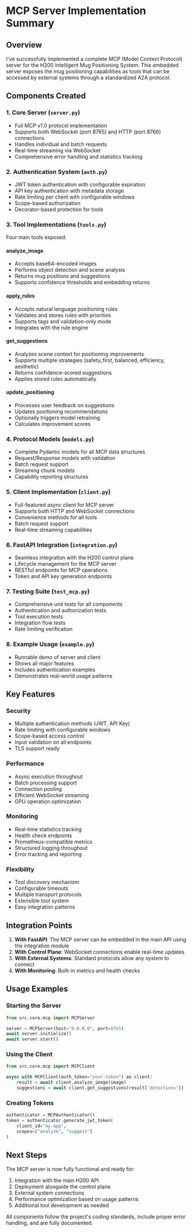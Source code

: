 # MCP Server Implementation Summary

## Overview
I've successfully implemented a complete MCP (Model Context Protocol) server for the H200 Intelligent Mug Positioning System. This embedded server exposes the mug positioning capabilities as tools that can be accessed by external systems through a standardized A2A protocol.

## Components Created

### 1. Core Server (`server.py`)
- Full MCP v1.0 protocol implementation
- Supports both WebSocket (port 8765) and HTTP (port 8766) connections
- Handles individual and batch requests
- Real-time streaming via WebSocket
- Comprehensive error handling and statistics tracking

### 2. Authentication System (`auth.py`)
- JWT token authentication with configurable expiration
- API key authentication with metadata storage
- Rate limiting per client with configurable windows
- Scope-based authorization
- Decorator-based protection for tools

### 3. Tool Implementations (`tools.py`)
Four main tools exposed:

#### analyze_image
- Accepts base64-encoded images
- Performs object detection and scene analysis
- Returns mug positions and suggestions
- Supports confidence thresholds and embedding returns

#### apply_rules
- Accepts natural language positioning rules
- Validates and stores rules with priorities
- Supports tags and validation-only mode
- Integrates with the rule engine

#### get_suggestions
- Analyzes scene context for positioning improvements
- Supports multiple strategies (safety_first, balanced, efficiency, aesthetic)
- Returns confidence-scored suggestions
- Applies stored rules automatically

#### update_positioning
- Processes user feedback on suggestions
- Updates positioning recommendations
- Optionally triggers model retraining
- Calculates improvement scores

### 4. Protocol Models (`models.py`)
- Complete Pydantic models for all MCP data structures
- Request/Response models with validation
- Batch request support
- Streaming chunk models
- Capability reporting structures

### 5. Client Implementation (`client.py`)
- Full-featured async client for MCP server
- Supports both HTTP and WebSocket connections
- Convenience methods for all tools
- Batch request support
- Real-time streaming capabilities

### 6. FastAPI Integration (`integration.py`)
- Seamless integration with the H200 control plane
- Lifecycle management for the MCP server
- RESTful endpoints for MCP operations
- Token and API key generation endpoints

### 7. Testing Suite (`test_mcp.py`)
- Comprehensive unit tests for all components
- Authentication and authorization tests
- Tool execution tests
- Integration flow tests
- Rate limiting verification

### 8. Example Usage (`example.py`)
- Runnable demo of server and client
- Shows all major features
- Includes authentication examples
- Demonstrates real-world usage patterns

## Key Features

### Security
- Multiple authentication methods (JWT, API Key)
- Rate limiting with configurable windows
- Scope-based access control
- Input validation on all endpoints
- TLS support ready

### Performance
- Async execution throughout
- Batch processing support
- Connection pooling
- Efficient WebSocket streaming
- GPU operation optimization

### Monitoring
- Real-time statistics tracking
- Health check endpoints
- Prometheus-compatible metrics
- Structured logging throughout
- Error tracking and reporting

### Flexibility
- Tool discovery mechanism
- Configurable timeouts
- Multiple transport protocols
- Extensible tool system
- Easy integration patterns

## Integration Points

1. **With FastAPI**: The MCP server can be embedded in the main API using the integration module
2. **With Control Plane**: WebSocket connections enable real-time updates
3. **With External Systems**: Standard protocols allow any system to connect
4. **With Monitoring**: Built-in metrics and health checks

## Usage Examples

### Starting the Server
```python
from src.core.mcp import MCPServer

server = MCPServer(host="0.0.0.0", port=8765)
await server.initialize()
await server.start()
```

### Using the Client
```python
from src.core.mcp import MCPClient

async with MCPClient(auth_token="your-token") as client:
    result = await client.analyze_image(image)
    suggestions = await client.get_suggestions(result['detections'])
```

### Creating Tokens
```python
authenticator = MCPAuthenticator()
token = authenticator.generate_jwt_token(
    client_id="my-app",
    scopes=["analyze", "suggest"]
)
```

## Next Steps

The MCP server is now fully functional and ready for:
1. Integration with the main H200 API
2. Deployment alongside the control plane
3. External system connections
4. Performance optimization based on usage patterns
5. Additional tool development as needed

All components follow the project's coding standards, include proper error handling, and are fully documented.
